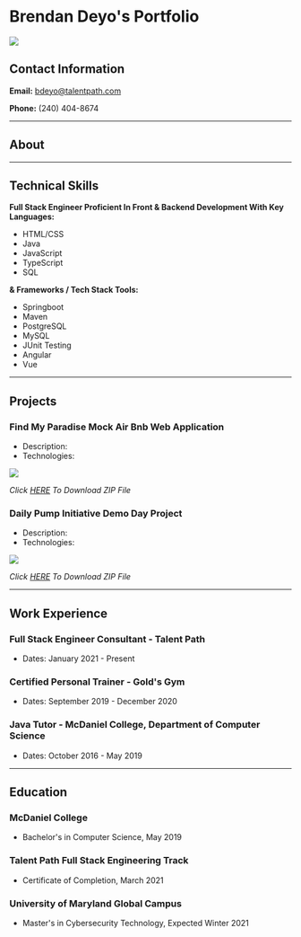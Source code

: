 <link href="style.css" rel="stylesheet">

# Brendan Deyo's Portfolio


<img src="https://media-exp1.licdn.com/dms/image/C4D03AQF-4GSnD_xtCQ/profile-displayphoto-shrink_400_400/0/1616591168288?e=1623283200&v=beta&t=mZtupgrioxXCi90SmeuamTknkADoe_4hoyKR4OaDjxg" id = "profile">


## Contact Information
**Email:** bdeyo@talentpath.com

**Phone:** (240) 404-8674

<hr>

## About

<hr>

## Technical Skills
**Full Stack Engineer Proficient In Front & Backend Development With Key Languages:**
* HTML/CSS
* Java
* JavaScript
* TypeScript
* SQL

**& Frameworks / Tech Stack Tools:**
* Springboot 
* Maven
* PostgreSQL
* MySQL
* JUnit Testing
* Angular
* Vue

<hr>

## Projects
### Find My Paradise Mock Air Bnb Web Application
* Description:
* Technologies:  

<img src="https://e1.pngegg.com/pngimages/507/111/png-clipart-leopard-archives-white-zip-file-icon.png" id="zip">

*Click [HERE](../Documents/FindMyParadise.zip) To Download ZIP File*


### Daily Pump Initiative Demo Day Project
* Description: 
* Technologies: 

<img src="https://e1.pngegg.com/pngimages/507/111/png-clipart-leopard-archives-white-zip-file-icon.png" id="zip">

*Click [HERE]() To Download ZIP File*

<hr>

## Work Experience

### Full Stack Engineer Consultant - Talent Path
* Dates: January 2021 - Present

### Certified Personal Trainer - Gold's Gym
* Dates: September 2019 - December 2020

### Java Tutor - McDaniel College, Department of Computer Science
* Dates: October 2016 - May 2019

<hr>

## Education

### McDaniel College 
* Bachelor's in Computer Science, May 2019

### Talent Path Full Stack Engineering Track 
* Certificate of Completion, March 2021

### University of Maryland Global Campus 
* Master's in Cybersecurity Technology, Expected Winter 2021

